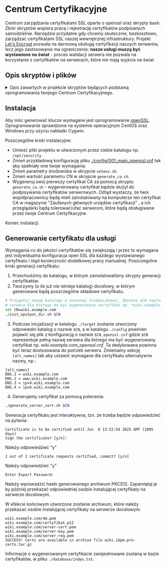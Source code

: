 # Centrum Certyfikacyjne

Centrum zarządzania certyfikatami SSL oparte o openssl oraz skrypty bash.
Zbiór skryptów wspiera pracę i rejestrację certyfikatów podpisanych samodzielnie. Narzędzie przydatne gdy chcemy skutecznie, bezkosztowo, zarządzać certyfikatami SSL naszej wewnętrznej infrastruktury. Projekt [Let's Encrypt](https://letsencrypt.org/) pozwala na darmową obsługę certyfikacji naszych serwerów, lecz jego zastosowanie ma ograniczenie: **nasze usługi muszą być wystawione na świat** - proces walidacji serwera nie pozwala na korzystanie z certyfikatów na serwerach, które nie mają wyjścia na świat.

## Opis skryptów i plików

<details><summary>Opis zawartych w projekcie skryptów będących podstawą oprogramowania twojego Centrum Certyfikacyjnego.</summary>
  <p>
    
  ### ./setenv.sh
Skrypt pozwalający na ogólną konfigurację twojego Centrum Certyfikacyjnego.

  ### ./generate_ca.sh
Skrypt generacji klucza oraz certyfikatu CA - certyfikatu, którym będą podpisywane wszystkie wystawiane przez ciebie certyfikaty. Ustaw swoją konfigurację w pliku [./config/001_main_openssl.cnf](/slawascichy/certificate_center/blob/main/config/001_main_openssl.cnf) tak aby spełniały one twoje wymagania aby certyfikat CA reprezentował twoją organizację. Przykład:
```
[ req_distinguished_name ]
emailAddress             = info@scisoftware.pl
countryName              = PL
stateOrProvinceName      = Pomorskie
localityName             = Bojano
0.organizationName       = Sci Software
0.organizationalUnitName = IT o/Bojano
commonName               = ${ENV::CN}
0.DC                     = scisoftware
1.DC                     = pl
```
  ### ./init_oputput_dir.sh
Skrypt pozwalający nam na zainicjalizowanie katalogu, w którym składowane będą certyfikaty danej usługi/serwera.
    
  ### ./generate_server_cert.sh
Skrypt do generacji certyfikatu serwera. Skrypt generuje certyfikat request'u, klucz prywatny oraz sam certyfikat w katalogu o nazwie `./target/<nazwa_hosta_uslugi>`.

  ### ./generate_server_cert_star.sh
Skrypt do generacji certyfikatu z tzw. "gwiazdką" dla danej domeny serwerów. Skrypt generuje certyfikat request'u, klucz prywatny oraz sam certyfikat w katalogu o nazwie `./target/<nazwa_domeny>`.

  ### ./generate_server_cert_by_req.sh
Skryp pozwalający na generację certyfikatu na podstawie dostarczonego pliku request'u.

  ### ./config/001_main_openssl.cnf
Plik konfiguracji openSSL. Są tam zawarte główne dane o nas, jako zaufanym urzędzie certyfikacji (CA)

  ### ./database/serial
Plik przechowujący kolejny numer wygenerowanego certyfikatu (sekwencja).

  ### ./database/index.txt
Lista wygenerowanych przez ciebie certyfikatów. Ewidencja wydanych poświadczeń.

  ### ./database/index.txt.attr
Parametry uzupełniania listy wygenerowanych certyfikatów.

  </p>
</details>

## Instalacja
    
Aby móc generować klucze wymagane jest oprogramowanie [openSSL](https://wiki.ibpm.pro/index.php/OpenSSL).
Oprogramowanie sprawdzone na systemie operacyjnym CentOS oraz Windows przy użyciu nakładki Cygwin.

Poszczególne kroki instalacyjne:
- Umieść pliki projektu w utworzonym przez ciebie katalogu np. `/opt/security`.
- Zmień przykładową konfigurację pliku [./config/001_main_openssl.cnf](/slawascichy/certificate_center/blob/main/config/001_main_openssl.cnf) tak aby spełniały one twoje wymagania.
- Zmień parametry środowiska w skrypcie `setenv.sh`.
- Zmień wartość parametru CN w skrypcie `generate_ca.sh`.
- Wygeneruj swój pierwszy certyfikat CA za pomocą skryptu `generate_ca.sh` - wygenerowany certyfikat będzie służył do podpisywania certyfikatów serwerowych. Odtąd wystaczy, że twoi współpracownicy będą mieli zainstalowany na komputerze ten certyfikat CA w magazynie "Zaufanych głównych urzędów certyfikacji" , a ich przeglądarki będą tolerować/ufać serwerom, które będą obsługiwane przez twoje Centrum Certyfikacyjne.

Koniec instalacji.

## Generowanie certyfikatu dla usługi

Wymagania co do jakości certyfikatów się zwiększają i przez to wymagana jest indywidualna konfiguracja open SSL dla każdego wystawianego certyfikatu i stąd konieczność dodatkowej pracy manualnej. Poszczególne kroki generacji certyfikatu:
1. Przechodzimy do katalogu, w którym zainstalowaliśmy skrypty generacji certyfikatów.
2. Tworzymy (o ile już nie istnieje katalog) docelowy, w którym generowane będą poszczególne składowe certyfikatu.
```bash
# Przygotuj nazwę katalogu w zmiennej środowiskowej. Zmienna $CN reprezentuje pełną nazwę 
# serwera dla którego ma być wygenerowany certyfikat np. *wiki.example.com*
set CN=wiki.example.com
./init_oputput_dir.sh $CN
```
3. Podczas inicjalizacji w katalogu `./target` zostanie utworzony odpowiedni katalog o nazwie `$CN`, a w katalogu `./config` powinien pojawić się plik z konfiguracją o nazwie `$CN_openssl.cnf` gdzie `$CN` reprezentuje pełną nazwę serwera dla którego ma być wygenerowany certyfikat np. *wiki.example.com_openssl.cnf*. Ta dedykowana powinna być teraz dostosowana do potrzeb serwera. Zmieniamy sekcję `[alt_names]` tak aby ustawić wymagane dla certyfikatu alternatywne nazwy, np.:
```text
[alt_names]
DNS.1 = wiki.example.com
DNS.2 = www.wiki.example.com
DNS.3 = ipv4.wiki.example.com
DNS.4 = ipv6.wiki.example.com 
```
4. Generujemy certyfikat za pomocą polecenia:
```bash
./generate_server_cert.sh $CN    
```
Generacja certyfikatu jest interaktywna, tzn. że trzeba będzie odpowiedzieć na pytania:
```
Certificate is to be certified until Jun  6 13:52:54 2025 GMT (1095 days)
Sign the certificate? [y/n]:
```
Należy odpowiedzieć "y"
```
1 out of 1 certificate requests certified, commit? [y/n]
```
Należy odpowiedzieć "y"
```
Enter Export Password:
```
Należy wprowadzić hasło generowanego archiwum PKCS12. Zapamiętaj je by później przekazać odpowiedniej osobie instalującej certyfikaty na serwerze docelowym.

W efekcie końcowym utworzone zostanie archiwum, które należy przekazać osobie instalującej certyfikaty na serwerze docelowym.
```
wiki.example.com/4A.pem
wiki.example.com/certyfikat.p12
wiki.example.com/server-cert.pem
wiki.example.com/server-key.pem
wiki.example.com/server-req.pem
SUCCESS! Certs are available in archive file wiki.ibpm.pro-certs.tar.gz
```

Informacje o wygenerowanym certyfikacie zarejestrowane zostaną w bazie certyfikatów, w pliku `./database/index.txt`.


